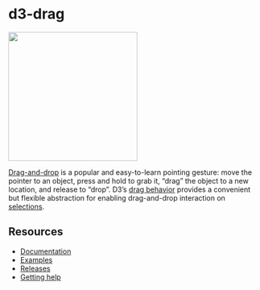 # d3-drag

<a href="https://d3js.org"><img src="https://github.com/d3/d3/raw/main/docs/public/logo.svg" width="256" height="256"></a>

[Drag-and-drop](https://en.wikipedia.org/wiki/Drag_and_drop) is a popular and easy-to-learn pointing gesture: move the pointer to an object, press and hold to grab it, “drag” the object to a new location, and release to “drop”. D3’s [drag behavior](#api-reference) provides a convenient but flexible abstraction for enabling drag-and-drop interaction on [selections](https://github.com/d3/d3-selection).

## Resources

- [Documentation](https://d3js.org/d3-drag)
- [Examples](https://observablehq.com/collection/@d3/d3-drag)
- [Releases](https://github.com/d3/d3-drag/releases)
- [Getting help](https://d3js.org/community)
